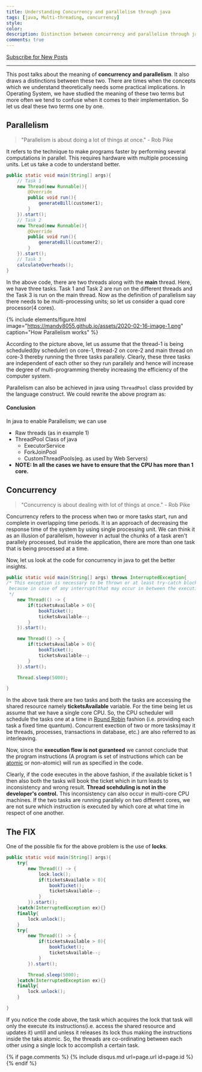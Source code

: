 ```yaml
---
title: Understanding Concurrency and parallelism through java
tags: [java, Multi-threading, concurrency]
style:
color:
description: Distinction between concurrency and parallelism through java language construct.
comments: true
---
```


<a class="text-center" href="https://feedburner.google.com/fb/a/mailverify?uri=Mandy8055&amp;loc=en_US" onclick="window.open(this.href, 'subscribe',
    'left=20,top=20,width=500,height=500,toolbar=1,resizable=0'); return false;">Subscribe for New Posts</a>

---

This post talks about the meaning of **concurrency and parallelism**. It also draws a distinctions between these two. There are times when the concepts which we understand theoretically needs some practical implications. In Operating System, we have studied the meaning of these two terms but more often we tend to confuse when it comes to their implementation. So let us deal these two terms one by one.

## Parallelism
> "Parallelism is about doing a lot of things at once." - Rob Pike

It refers to the technique to make programs faster by performing several computations in parallel. This requires hardware with multiple processing units. Let us take a code to understand better.

```java
public static void main(String[] args){
    // Task 1
    new Thread(new Runnable(){
        @Override
        public void run(){
            generateBill(customer1);
        }
    }).start();
    // Task 2
    new Thread(new Runnable(){
        @Override
        public void run(){
            generateBill(customer2);
        }
    }).start();
    // Task 3
    calculateOverheads();
}
```
In the above code, there are two threads along with the **main** thread. Here, we have three tasks. Task 1 and Task 2 are run on the different threads and the Task 3 is run on the main thread. Now as the definition of parallelism say there needs to be multi-processing units; so let us consider a quad core processor(4 cores).

{% include elements/figure.html image="https://mandy8055.github.io/assets/2020-02-16-image-1.png" caption="How Parallelism works" %}

According to the picture above, let us assume that the thread-1 is being scheduled(by scheduler) on core-1, thread-2 on core-2 and main thread on core-3 thereby running the three tasks parallely. Clearly, these three tasks are independent of each other so they run parallely and hence will increase the degree of multi-programming thereby increasing the efficiency of the computer system.

Parallelism can also be achieved in java using `ThreadPool` class provided by the language construct. We could rewrite the above program as:


#### Conclusion
In java to enable Parallelism; we can use

- Raw threads (as in example 1)
- ThreadPool Class of java
    - ExecutorService
    - ForkJoinPool
    - CustomThreadPools(eg. as used by Web Servers)
- **NOTE: In all the cases we have to ensure that the CPU has more than 1 core.**

## Concurrency
> "Concurrency is about dealing with lot of things at once." - Rob Pike

Concurrency refers to the process when two or more tasks start, run and complete in overlapping time periods. It is an approach of decreasing the response time of the system by using single processing unit. We can think it as an illusion of parallelism, however in actual the chunks of a task aren't parallely processed, but inside the application, there are more than one task that is being processed at a time.

Now, let us look at the code for concurrency in java to get the better insights.

```java
public static void main(String[] args) throws InterruptedException{ 
/* This exception is necessary to be thrown or at least try-catch block is necessarily required
 because in case of any interrupt(that may occur in between the execution of the threads) deadlock may occur even after applying the lock. 
 */
    new Thread(() -> {
        if(ticketsAvailable > 0){
            bookTicket();
            ticketsAvailable--;
        }
    }).start();

    new Thread(() -> {
        if(ticketsAvailable > 0){
            bookTicket();
            ticketsAvailable--;
        }
    }).start();

    Thread.sleep(5000);

}
```

In the above task there are two tasks and both the tasks are accessing the shared resource namely **ticketsAvailable** variable. For the time being let us assume that we have a single core CPU. So, the CPU scheduler will schedule the tasks one at a time in [Round Robin](https://en.wikipedia.org/wiki/Round-robin_scheduling) fashion (i.e. providing each task a fixed time quantum). Concurrent exection of two or more tasks(may it be threads, processes, transactions in database, etc.) are also referred to as interleaving.

Now, since the **execution flow is not guranteed** we cannot conclude that the program instructions (A program is set of instructions which can be [atomic](https://whatis.techtarget.com/definition/atomic) or non-atomic) will run as specified in the code.

Clearly, if the code executes in the above fashion, if the available ticket is 1 then also both the tasks will book the ticket which in turn leads to inconsistency and wrong result. **Thread scehduling is not in the developer's control.** This inconsistency can also occur in multi-core CPU machines. If the two tasks are running parallely on two different cores, we are not sure which instruction is executed by which core at what time in respect of one another.

## The FIX

One of the possible fix for the above problem is the use of **locks**.

```java
public static void main(String[] args){ 
    try{
        new Thread(() -> {
            lock.lock();
            if(ticketsAvailable > 0){
                bookTicket();
                ticketsAvailable--;
            }
        }).start();
    }catch(InterruptedException ex){}
    finally{
        lock.unlock();
    }
    try{
        new Thread(() -> {
            if(ticketsAvailable > 0){
                bookTicket();
                ticketsAvailable--;
            }
        }).start();

        Thread.sleep(5000);
    }catch(InterruptedException ex){}
    finally{
        lock.unlock();
    }

}
```

If you notice the code above, the task which acquires the lock that task will only the execute its instructions(i.e. access the shared resource and updates it) untill and unless it releases its lock thus making the instructions inside the taks atomic. So, the threads are co-ordinating between each other using a single lock to accomplish a certain task.

{% if page.comments %} {% include disqus.md url=page.url id=page.id %} {% endif %}